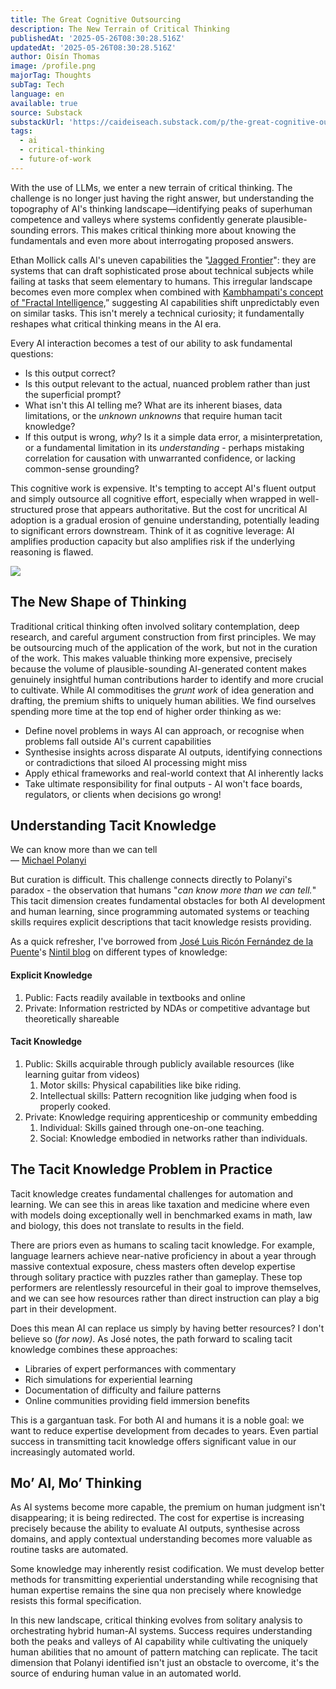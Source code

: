 ```yaml
---
title: The Great Cognitive Outsourcing
description: The New Terrain of Critical Thinking
publishedAt: '2025-05-26T08:30:28.516Z'
updatedAt: '2025-05-26T08:30:28.516Z'
author: Oisín Thomas
image: /profile.png
majorTag: Thoughts
subTag: Tech
language: en
available: true
source: Substack
substackUrl: 'https://caideiseach.substack.com/p/the-great-cognitive-outsourcing'
tags:
  - ai
  - critical-thinking
  - future-of-work
---
```


With the use of LLMs, we enter a new terrain of critical thinking. The challenge is no longer just having the right answer, but understanding the topography of AI's thinking landscape—identifying peaks of superhuman competence and valleys where systems confidently generate plausible-sounding errors. This makes critical thinking more about knowing the fundamentals and even more about interrogating proposed answers.

Ethan Mollick calls AI's uneven capabilities the "[Jagged Frontier](https://www.hbs.edu/ris/Publication%20Files/24-013_d9b45b68-9e74-42d6-a1c6-c72fb70c7282.pdf)": they are systems that can draft sophisticated prose about technical subjects while failing at tasks that seem elementary to humans. This irregular landscape becomes even more complex when combined with [Kambhampati's concept of "Fractal Intelligence,](https://www.youtube.com/watch?v=y1WnHpedi2A)” suggesting AI capabilities shift unpredictably even on similar tasks. This isn't merely a technical curiosity; it fundamentally reshapes what critical thinking means in the AI era.

Every AI interaction becomes a test of our ability to ask fundamental questions:

* Is this output correct?
* Is this output relevant to the actual, nuanced problem rather than just the superficial prompt?
* What isn't this AI telling me? What are its inherent biases, data limitations, or the _unknown unknowns_ that require human tacit knowledge?
* If this output is wrong, _why_? Is it a simple data error, a misinterpretation, or a fundamental limitation in its _understanding_ - perhaps mistaking correlation for causation with unwarranted confidence, or lacking common-sense grounding?

This cognitive work is expensive. It's tempting to accept AI's fluent output and simply outsource all cognitive effort, especially when wrapped in well-structured prose that appears authoritative. But the cost for uncritical AI adoption is a gradual erosion of genuine understanding, potentially leading to significant errors downstream. Think of it as cognitive leverage: AI amplifies production capacity but also amplifies risk if the underlying reasoning is flawed.

![](https://substack-post-media.s3.amazonaws.com/public/images/3f5a8b11-c2ec-4fca-8130-f663bbd70a81_493x490.png)

The New Shape of Thinking
-------------------------

Traditional critical thinking often involved solitary contemplation, deep research, and careful argument construction from first principles. We may be outsourcing much of the application of the work, but not in the curation of the work. This makes valuable thinking more expensive, precisely because the volume of plausible-sounding AI-generated content makes genuinely insightful human contributions harder to identify and more crucial to cultivate. While AI commoditises the _grunt work_ of idea generation and drafting, the premium shifts to uniquely human abilities. We find ourselves spending more time at the top end of higher order thinking as we:

*   Define novel problems in ways AI can approach, or recognise when problems fall outside AI's current capabilities
* Synthesise insights across disparate AI outputs, identifying connections or contradictions that siloed AI processing might miss
* Apply ethical frameworks and real-world context that AI inherently lacks
* Take ultimate responsibility for final outputs - AI won't face boards, regulators, or clients when decisions go wrong!
    

Understanding Tacit Knowledge
-----------------------------

We can know more than we can tell  
— [Michael Polanyi](https://encyclopedia.pub/entry/32479)

But curation is difficult. This challenge connects directly to Polanyi's paradox - the observation that humans "_can know more than we can tell._" This tacit dimension creates fundamental obstacles for both AI development and human learning, since programming automated systems or teaching skills requires explicit descriptions that tacit knowledge resists providing.

As a quick refresher, I've borrowed from [José Luis Ricón Fernández de la Puente](https://ricon.xyz/)'s [Nintil blog](https://nintil.com/scaling-tacit-knowledge/) on different types of knowledge:

#### Explicit Knowledge

1. Public: Facts readily available in textbooks and online
2. Private: Information restricted by NDAs or competitive advantage but theoretically shareable
    

#### Tacit Knowledge

1. Public: Skills acquirable through publicly available resources (like learning guitar from videos)
    1. Motor skills: Physical capabilities like bike riding.
    2. Intellectual skills: Pattern recognition like judging when food is properly cooked.
2. Private: Knowledge requiring apprenticeship or community embedding
    1. Individual: Skills gained through one-on-one teaching.
    2. Social: Knowledge embodied in networks rather than individuals.

The Tacit Knowledge Problem in Practice
---------------------------------------

Tacit knowledge creates fundamental challenges for automation and learning. We can see this in areas like taxation and medicine where even with models doing exceptionally well in benchmarked exams in math, law and biology, this does not translate to results in the field.

There are priors even as humans to scaling tacit knowledge. For example, language learners achieve near-native proficiency in about a year through massive contextual exposure, chess masters often develop expertise through solitary practice with puzzles rather than gameplay. These top performers are relentlessly resourceful in their goal to improve themselves, and we can see how resources rather than direct instruction can play a big part in their development.

Does this mean AI can replace us simply by having better resources? I don't believe so (_for now)_. As José notes, the path forward to scaling tacit knowledge combines these approaches:

* Libraries of expert performances with commentary
* Rich simulations for experiential learning
* Documentation of difficulty and failure patterns
* Online communities providing field immersion benefits

This is a gargantuan task. For both AI and humans it is a noble goal: we want to reduce expertise development from decades to years. Even partial success in transmitting tacit knowledge offers significant value in our increasingly automated world.

Mo’ AI, Mo’ Thinking
--------------------

As AI systems become more capable, the premium on human judgment isn't disappearing; it is being redirected. The cost for expertise is increasing precisely because the ability to evaluate AI outputs, synthesise across domains, and apply contextual understanding becomes more valuable as routine tasks are automated.

Some knowledge may inherently resist codification. We must develop better methods for transmitting experiential understanding while recognising that human expertise remains the sine qua non precisely where knowledge resists this formal specification.

In this new landscape, critical thinking evolves from solitary analysis to orchestrating hybrid human-AI systems. Success requires understanding both the peaks and valleys of AI capability while cultivating the uniquely human abilities that no amount of pattern matching can replicate. The tacit dimension that Polanyi identified isn't just an obstacle to overcome, it's the source of enduring human value in an automated world.
